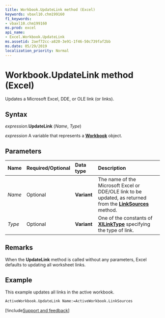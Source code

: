 ```yaml
---
title: Workbook.UpdateLink method (Excel)
keywords: vbaxl10.chm199160
f1_keywords:
- vbaxl10.chm199160
ms.prod: excel
api_name:
- Excel.Workbook.UpdateLink
ms.assetid: 2aef72cc-a820-3e91-1f46-50c739faf2bb
ms.date: 05/29/2019
localization_priority: Normal
---
```



# Workbook.UpdateLink method (Excel)

Updates a Microsoft Excel, DDE, or OLE link (or links).


## Syntax

_expression_.**UpdateLink** (_Name_, _Type_)

_expression_ A variable that represents a **[Workbook](Excel.Workbook.md)** object.


## Parameters

|Name|Required/Optional|Data type|Description|
|:-----|:-----|:-----|:-----|
| _Name_|Optional| **Variant**|The name of the Microsoft Excel or DDE/OLE link to be updated, as returned from the **[LinkSources](Excel.Workbook.LinkSources.md)** method.|
| _Type_|Optional| **Variant**|One of the constants of **[XlLinkType](Excel.XlLinkType.md)** specifying the type of link.|

## Remarks

When the **UpdateLink** method is called without any parameters, Excel defaults to updating all worksheet links.


## Example

This example updates all links in the active workbook.

```vb
ActiveWorkbook.UpdateLink Name:=ActiveWorkbook.LinkSources
```



[!include[Support and feedback](~/includes/feedback-boilerplate.md)]
